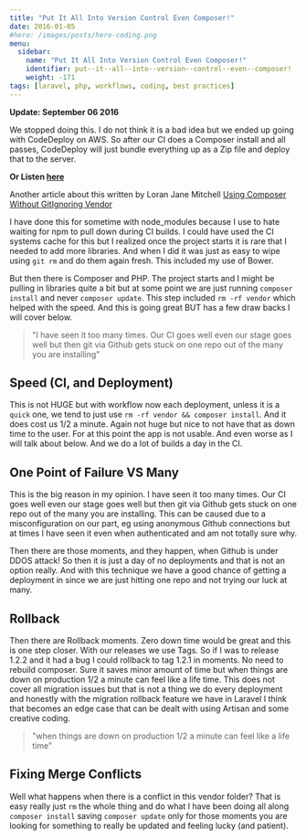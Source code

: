 ```yaml
---
title: "Put It All Into Version Control Even Composer!"
date: 2016-01-05
#hero: /images/posts/hero-coding.png
menu:
  sidebar:
    name: "Put It All Into Version Control Even Composer!"
    identifier: put--it--all--into--version--control--even--composer!
    weight: -171
tags: [laravel, php, workflows, coding, best practices]
---
```


**Update: September 06 2016**

We stopped doing this. I do not think it is a bad idea but we ended up going with CodeDeploy on AWS. So after our CI does a Composer install and all passes, CodeDeploy will just bundle everything up as a Zip file and deploy that to the server.

**Or Listen [here](http://www.readorlisten.com/2)**


Another article about this written by Loran Jane Mitchell [Using Composer Without GitIgnoring Vendor](http://www.lornajane.net/posts/2014/using-composer-without-gitignoring)


I have done this for sometime with node_modules because I use to hate waiting for npm to pull down during CI builds. I could have used the CI systems cache for this but I realized once the project starts it is rare that I needed to add more libraries. And when I did it was just as easy to wipe using `git rm` and do them again fresh. This included my use of Bower.

But then there is Composer and PHP. The project starts and I might be pulling in libraries quite a bit but at some point we are just running `composer install` and never `composer update`. This step included `rm -rf vendor` which helped with the speed. And this is going great BUT has a few draw backs I will cover below.

>"I have seen it too many times. Our CI goes well even our stage goes well but then git via Github gets stuck on one repo out of the many you are installing"

## Speed (CI, and Deployment)

This is not HUGE but with workflow now each deployment, unless it is a `quick` one, we tend to just use `rm -rf vendor && composer install`. And it does cost us 1/2 a minute. Again not huge but nice to not have that as down time to the user. For at this point the app is not usable. And even worse as I will talk about below. And we do a lot of builds a day in the CI.

## One Point of Failure VS Many

This is the big reason in my opinion. I have seen it too many times. Our CI goes well even our stage goes well but then git via Github gets stuck on one repo out of the many you are installing. This can be caused due to a misconfiguration on our part, eg using anonymous Github connections but at times I have seen it even when authenticated and am not totally sure why. 

Then there are those moments, and they happen, when Github is under DDOS attack! So then it is just a day of no deployments and that is not an option really. And with this technique we have a good chance of getting a deployment in since we are just hitting one repo and not trying our luck at many.

## Rollback

Then there are Rollback moments. Zero down time would be great and this is one step closer. With our releases we use Tags. So if I was to release 1.2.2 and it had a bug I could rollback to tag 1.2.1 in moments. No need to rebuild composer. Sure it saves minor amount of time but when things are down on production 1/2 a minute can feel like a life time. This does not cover all migration issues but that is not a thing we do every deployment and honestly with the migration rollback feature we have in Laravel I think that becomes an edge case that can be dealt with using Artisan and some creative coding.

>"when things are down on production 1/2 a minute can feel like a life time"

## Fixing Merge Conflicts

Well what happens when there is a conflict in this vendor folder? That is easy really just `rm` the whole thing and do what I have been doing all along `composer install` saving `composer update` only for those moments you are looking for something to really be updated and feeling lucky (and patient).


